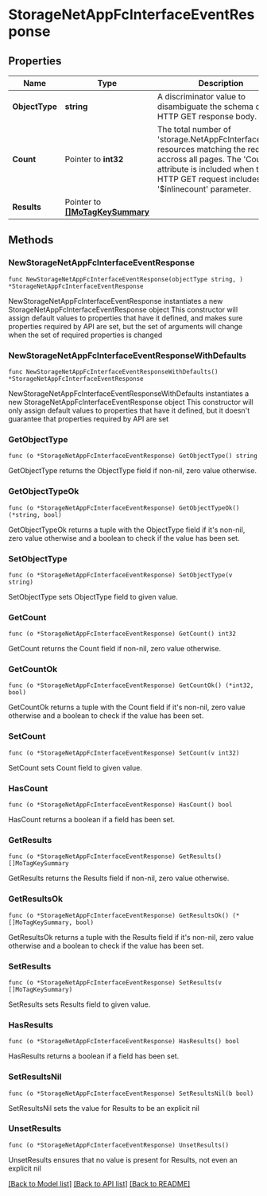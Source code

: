 # StorageNetAppFcInterfaceEventResponse

## Properties

Name | Type | Description | Notes
------------ | ------------- | ------------- | -------------
**ObjectType** | **string** | A discriminator value to disambiguate the schema of a HTTP GET response body. | 
**Count** | Pointer to **int32** | The total number of &#39;storage.NetAppFcInterfaceEvent&#39; resources matching the request, accross all pages. The &#39;Count&#39; attribute is included when the HTTP GET request includes the &#39;$inlinecount&#39; parameter. | [optional] 
**Results** | Pointer to [**[]MoTagKeySummary**](MoTagKeySummary.md) |  | [optional] 

## Methods

### NewStorageNetAppFcInterfaceEventResponse

`func NewStorageNetAppFcInterfaceEventResponse(objectType string, ) *StorageNetAppFcInterfaceEventResponse`

NewStorageNetAppFcInterfaceEventResponse instantiates a new StorageNetAppFcInterfaceEventResponse object
This constructor will assign default values to properties that have it defined,
and makes sure properties required by API are set, but the set of arguments
will change when the set of required properties is changed

### NewStorageNetAppFcInterfaceEventResponseWithDefaults

`func NewStorageNetAppFcInterfaceEventResponseWithDefaults() *StorageNetAppFcInterfaceEventResponse`

NewStorageNetAppFcInterfaceEventResponseWithDefaults instantiates a new StorageNetAppFcInterfaceEventResponse object
This constructor will only assign default values to properties that have it defined,
but it doesn't guarantee that properties required by API are set

### GetObjectType

`func (o *StorageNetAppFcInterfaceEventResponse) GetObjectType() string`

GetObjectType returns the ObjectType field if non-nil, zero value otherwise.

### GetObjectTypeOk

`func (o *StorageNetAppFcInterfaceEventResponse) GetObjectTypeOk() (*string, bool)`

GetObjectTypeOk returns a tuple with the ObjectType field if it's non-nil, zero value otherwise
and a boolean to check if the value has been set.

### SetObjectType

`func (o *StorageNetAppFcInterfaceEventResponse) SetObjectType(v string)`

SetObjectType sets ObjectType field to given value.


### GetCount

`func (o *StorageNetAppFcInterfaceEventResponse) GetCount() int32`

GetCount returns the Count field if non-nil, zero value otherwise.

### GetCountOk

`func (o *StorageNetAppFcInterfaceEventResponse) GetCountOk() (*int32, bool)`

GetCountOk returns a tuple with the Count field if it's non-nil, zero value otherwise
and a boolean to check if the value has been set.

### SetCount

`func (o *StorageNetAppFcInterfaceEventResponse) SetCount(v int32)`

SetCount sets Count field to given value.

### HasCount

`func (o *StorageNetAppFcInterfaceEventResponse) HasCount() bool`

HasCount returns a boolean if a field has been set.

### GetResults

`func (o *StorageNetAppFcInterfaceEventResponse) GetResults() []MoTagKeySummary`

GetResults returns the Results field if non-nil, zero value otherwise.

### GetResultsOk

`func (o *StorageNetAppFcInterfaceEventResponse) GetResultsOk() (*[]MoTagKeySummary, bool)`

GetResultsOk returns a tuple with the Results field if it's non-nil, zero value otherwise
and a boolean to check if the value has been set.

### SetResults

`func (o *StorageNetAppFcInterfaceEventResponse) SetResults(v []MoTagKeySummary)`

SetResults sets Results field to given value.

### HasResults

`func (o *StorageNetAppFcInterfaceEventResponse) HasResults() bool`

HasResults returns a boolean if a field has been set.

### SetResultsNil

`func (o *StorageNetAppFcInterfaceEventResponse) SetResultsNil(b bool)`

 SetResultsNil sets the value for Results to be an explicit nil

### UnsetResults
`func (o *StorageNetAppFcInterfaceEventResponse) UnsetResults()`

UnsetResults ensures that no value is present for Results, not even an explicit nil

[[Back to Model list]](../README.md#documentation-for-models) [[Back to API list]](../README.md#documentation-for-api-endpoints) [[Back to README]](../README.md)


